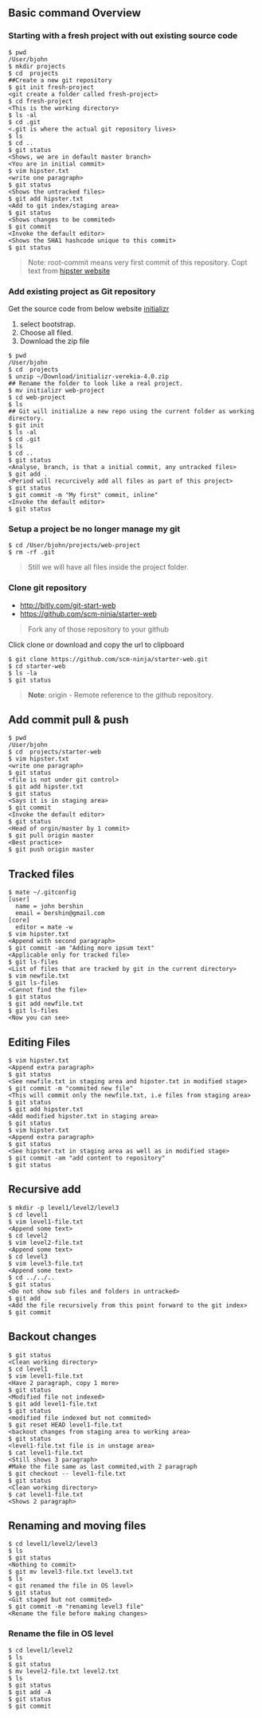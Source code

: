 ## Basic command Overview

### Starting with a fresh project with out existing source code

    $ pwd
    /User/bjohn
    $ mkdir projects
    $ cd  projects
    ##Create a new git repository
    $ git init fresh-project
    <git create a folder called fresh-project>
    $ cd fresh-project
    <This is the working directory>
    $ ls -al
    $ cd .git
    <.git is where the actual git repository lives>
    $ ls
    $ cd ..
    $ git status
    <Shows, we are in default master branch>
    <You are in initial commit>
    $ vim hipster.txt
    <write one paragraph>
    $ git status
    <Shows the untracked files>
    $ git add hipster.txt
    <Add to git index/staging area>
    $ git status
    <Shows changes to be commited>
    $ git commit
    <Invoke the default editor>
    <Shows the SHA1 hashcode unique to this commit>
    $ git status

> Note: root-commit means very first commit of this repository.
> Copt text from [hipster website](http://hipsum.co)

### Add existing project as Git repository

Get the source code from below website [initializr](http://initializr.com)

 1. select bootstrap.
 2. Choose all filed.
 3. Download the zip file
 
```
$ pwd
/User/bjohn
$ cd  projects
$ unzip ~/Download/initializr-verekia-4.0.zip
## Rename the folder to look like a real project.
$ mv initializr web-project
$ cd web-project
$ ls
## Git will initialize a new repo using the current folder as working directory.
$ git init
$ ls -al
$ cd .git
$ ls
$ cd ..
$ git status
<Analyse, branch, is that a initial commit, any untracked files>
$ git add .
<Period will recurcively add all files as part of this project>
$ git status
$ git commit -m "My first" commit, inline"
<Invoke the default editor>
$ git status
```
### Setup a project be no longer manage my git

    $ cd /User/bjohn/projects/web-project
    $ rm -rf .git

> Still we will have all files inside the project folder.

### Clone git repository
- http://bitly.com/git-start-web
- https://github.com/scm-ninja/starter-web

> Fork any of those repository to your github

Click clone or download and copy the url to clipboard
```
$ git clone https://github.com/scm-ninja/starter-web.git
$ cd starter-web
$ ls -la
$ git status
```

> **Note**: origin - Remote reference to the github repository.

## Add commit pull & push
```
$ pwd
/User/bjohn
$ cd  projects/starter-web
$ vim hipster.txt
<write one paragraph>
$ git status
<file is not under git control>
$ git add hipster.txt
$ git status
<Says it is in staging area>
$ git commit
<Invoke the default editor>
$ git status
<Head of orgin/master by 1 commit>
$ git pull origin master
<Best practice>
$ git push origin master
```

## Tracked files

```
$ mate ~/.gitconfig
[user]
  name = john bershin
  email = bershin@gmail.com
[core]
  editor = mate -w
$ vim hipster.txt
<Append with second paragraph>
$ git commit -am "Adding more ipsum text"
<Applicable only for tracked file>
$ git ls-files
<List of files that are tracked by git in the current directory>
$ vim newfile.txt
$ git ls-files
<Cannot find the file>
$ git status
$ git add newfile.txt
$ git ls-files
<Now you can see>
```
## Editing Files
```
$ vim hipster.txt
<Append extra paragraph>
$ git status
<See newfile.txt in staging area and hipster.txt in modified stage>
$ git commit -m "commited new file"
<This will commit only the newfile.txt, i.e files from staging area>
$ git status
$ git add hipster.txt
<Add modified hipster.txt in staging area>
$ git status
$ vim hipster.txt
<Append extra paragraph>
$ git status
<See hipster.txt in staging area as well as in modified stage>
$ git commit -am "add content to repository"
$ git status
```
## Recursive add
```
$ mkdir -p level1/level2/level3
$ cd level1
$ vim level1-file.txt
<Append some text>
$ cd level2
$ vim level2-file.txt
<Append some text>
$ cd level3
$ vim level3-file.txt
<Append some text>
$ cd ../../..
$ git status
<Do not show sub files and folders in untracked>
$ git add .
<Add the file recursively from this point forward to the git index>
$ git commit
```
## Backout changes
```
$ git status
<Clean working directory>
$ cd level1
$ vim level1-file.txt
<Have 2 paragraph, copy 1 more>
$ git status
<Modified file not indexed>
$ git add level1-file.txt
$ git status
<modified file indexed but not commited>
$ git reset HEAD level1-file.txt
<backout changes from staging area to working area>
$ git status
<level1-file.txt file is in unstage area>
$ cat level1-file.txt
<Still shows 3 paragraph>
#Make the file same as last commited,with 2 paragraph
$ git checkout -- level1-file.txt
$ git status
<Clean working directory>
$ cat level1-file.txt
<Shows 2 paragraph>
```

## Renaming and moving files
```
$ cd level1/level2/level3
$ ls
$ git status
<Nothing to commit>
$ git mv level3-file.txt level3.txt
$ ls
< git renamed the file in OS level>
$ git status
<Git staged but not commited>
$ git commit -m "renaming level3 file"
<Rename the file before making changes>
```

### Rename the file in OS level

```
$ cd level1/level2
$ ls
$ git status
$ mv level2-file.txt level2.txt
$ ls
$ git status
$ git add -A
$ git status
$ git commit
```
<!--stackedit_data:
eyJoaXN0b3J5IjpbLTI1MjI3OTEsMTMzOTcwNjU4OSwxNzcwMD
c0MzkxLDE1MzgzOTA0MSw4Mjk1Mjc4NDksMTMwNTIyOTEwMiwy
MTE4NDE1Mjk5LDE5Mzg3NzA0ODMsMjc0NzY1NzM3LDEwMDA4ND
M4MDIsMTYxMTQzODMyMCw2MzE2MDQ3NTcsLTM1MTYzNzE4NSw4
NjA5MjEyNjldfQ==
-->